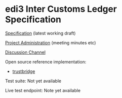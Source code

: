 # edi3 Inter Customs Ledger Specification

[Specification](http://edi3.org/specs/edi3-icl/master/) (latest working draft)

[Project Administration](https://github.com/edi3/edi3-icl/wiki) (meeting minutes etc)

[Discussion Channel](https://edi3.slack.com/messages/CG8Q8B7F1)

Open source reference implementation: 

* [trustbridge](https://github.com/trustbridge)

Test suite: Not yet available

Live test endpoint: Note yet available
